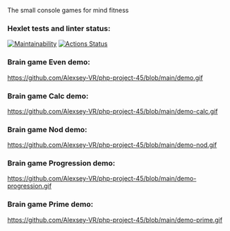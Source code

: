 The small console games for mind fitness

### Hexlet tests and linter status:
[![Maintainability](https://api.codeclimate.com/v1/badges/c1c877db9adc7e722303/maintainability)](https://codeclimate.com/github/Alexsey-VR/php-project-45/maintainability)
[![Actions Status](https://github.com/Alexsey-VR/php-project-45/actions/workflows/hexlet-check.yml/badge.svg)](https://github.com/Alexsey-VR/php-project-45/actions)

### Brain game Even demo:
https://github.com/Alexsey-VR/php-project-45/blob/main/demo.gif

### Brain game Calc demo:
https://github.com/Alexsey-VR/php-project-45/blob/main/demo-calc.gif

### Brain game Nod demo:
https://github.com/Alexsey-VR/php-project-45/blob/main/demo-nod.gif

### Brain game Progression demo:
https://github.com/Alexsey-VR/php-project-45/blob/main/demo-progression.gif

### Brain game Prime demo:
https://github.com/Alexsey-VR/php-project-45/blob/main/demo-prime.gif
